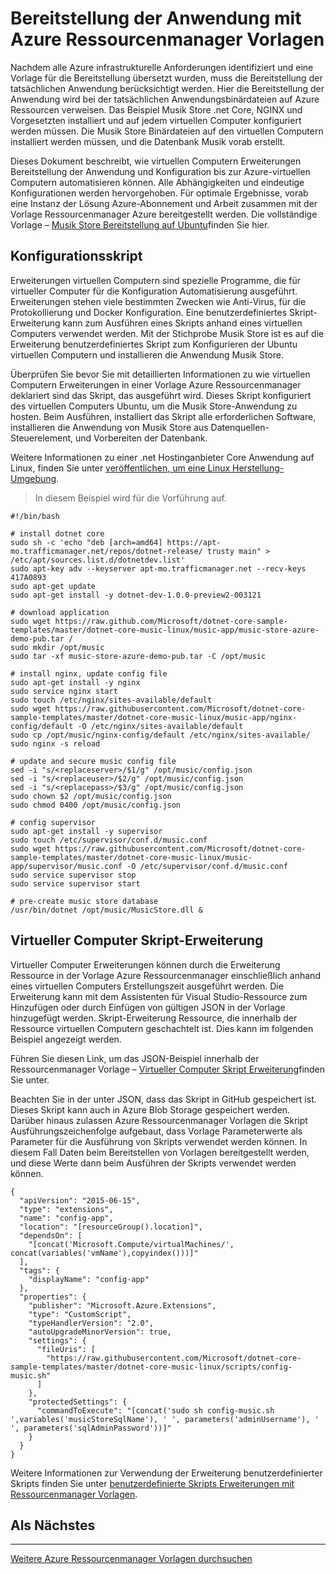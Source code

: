 <properties
   pageTitle="Automatisierung der Bereitstellung der Anwendung mit virtuellen Computern Erweiterungen | Microsoft Azure"
   description="Azure-virtuellen Computern DotNet Core Lernprogramm"
   services="virtual-machines-linux"
   documentationCenter="virtual-machines"
   authors="neilpeterson"
   manager="timlt"
   editor="tysonn"
   tags="azure-service-management"/>

<tags
   ms.service="virtual-machines-linux"
   ms.devlang="na"
   ms.topic="article"
   ms.tgt_pltfrm="vm-linux"
   ms.workload="infrastructure"
   ms.date="09/21/2016"
   ms.author="nepeters"/>

# <a name="application-deployment-with-azure-resource-manager-templates"></a>Bereitstellung der Anwendung mit Azure Ressourcenmanager Vorlagen

Nachdem alle Azure infrastrukturelle Anforderungen identifiziert und eine Vorlage für die Bereitstellung übersetzt wurden, muss die Bereitstellung der tatsächlichen Anwendung berücksichtigt werden. Hier die Bereitstellung der Anwendung wird bei der tatsächlichen Anwendungsbinärdateien auf Azure Ressourcen verweisen. Das Beispiel Musik Store .net Core, NGINX und Vorgesetzten installiert und auf jedem virtuellen Computer konfiguriert werden müssen. Die Musik Store Binärdateien auf den virtuellen Computern installiert werden müssen, und die Datenbank Musik vorab erstellt.

Dieses Dokument beschreibt, wie virtuellen Computern Erweiterungen Bereitstellung der Anwendung und Konfiguration bis zur Azure-virtuellen Computern automatisieren können. Alle Abhängigkeiten und eindeutige Konfigurationen werden hervorgehoben. Für optimale Ergebnisse, vorab eine Instanz der Lösung Azure-Abonnement und Arbeit zusammen mit der Vorlage Ressourcenmanager Azure bereitgestellt werden. Die vollständige Vorlage – [Musik Store Bereitstellung auf Ubuntu](https://github.com/Microsoft/dotnet-core-sample-templates/tree/master/dotnet-core-music-linux)finden Sie hier.

## <a name="configuration-script"></a>Konfigurationsskript

Erweiterungen virtuellen Computern sind spezielle Programme, die für virtueller Computer für die Konfiguration Automatisierung ausgeführt. Erweiterungen stehen viele bestimmten Zwecken wie Anti-Virus, für die Protokollierung und Docker Konfiguration. Eine benutzerdefiniertes Skript-Erweiterung kann zum Ausführen eines Skripts anhand eines virtuellen Computers verwendet werden. Mit der Stichprobe Musik Store ist es auf die Erweiterung benutzerdefiniertes Skript zum Konfigurieren der Ubuntu virtuellen Computern und installieren die Anwendung Musik Store.

Überprüfen Sie bevor Sie mit detaillierten Informationen zu wie virtuellen Computern Erweiterungen in einer Vorlage Azure Ressourcenmanager deklariert sind das Skript, das ausgeführt wird. Dieses Skript konfiguriert des virtuellen Computers Ubuntu, um die Musik Store-Anwendung zu hosten. Beim Ausführen, installiert das Skript alle erforderlichen Software, installieren die Anwendung von Musik Store aus Datenquellen-Steuerelement, und Vorbereiten der Datenbank. 

Weitere Informationen zu einer .net Hostinganbieter Core Anwendung auf Linux, finden Sie unter [veröffentlichen, um eine Linux Herstellung-Umgebung](https://docs.asp.net/en/latest/publishing/linuxproduction.html). 

> In diesem Beispiel wird für die Vorführung auf.

```none
#!/bin/bash

# install dotnet core
sudo sh -c 'echo "deb [arch=amd64] https://apt-mo.trafficmanager.net/repos/dotnet-release/ trusty main" > /etc/apt/sources.list.d/dotnetdev.list'
sudo apt-key adv --keyserver apt-mo.trafficmanager.net --recv-keys 417A0893
sudo apt-get update
sudo apt-get install -y dotnet-dev-1.0.0-preview2-003121

# download application
sudo wget https://raw.github.com/Microsoft/dotnet-core-sample-templates/master/dotnet-core-music-linux/music-app/music-store-azure-demo-pub.tar /
sudo mkdir /opt/music
sudo tar -xf music-store-azure-demo-pub.tar -C /opt/music

# install nginx, update config file
sudo apt-get install -y nginx
sudo service nginx start
sudo touch /etc/nginx/sites-available/default
sudo wget https://raw.githubusercontent.com/Microsoft/dotnet-core-sample-templates/master/dotnet-core-music-linux/music-app/nginx-config/default -O /etc/nginx/sites-available/default
sudo cp /opt/music/nginx-config/default /etc/nginx/sites-available/
sudo nginx -s reload

# update and secure music config file
sed -i "s/<replaceserver>/$1/g" /opt/music/config.json
sed -i "s/<replaceuser>/$2/g" /opt/music/config.json
sed -i "s/<replacepass>/$3/g" /opt/music/config.json
sudo chown $2 /opt/music/config.json
sudo chmod 0400 /opt/music/config.json

# config supervisor
sudo apt-get install -y supervisor
sudo touch /etc/supervisor/conf.d/music.conf
sudo wget https://raw.githubusercontent.com/Microsoft/dotnet-core-sample-templates/master/dotnet-core-music-linux/music-app/supervisor/music.conf -O /etc/supervisor/conf.d/music.conf
sudo service supervisor stop
sudo service supervisor start

# pre-create music store database
/usr/bin/dotnet /opt/music/MusicStore.dll &
```

## <a name="vm-script-extension"></a>Virtueller Computer Skript-Erweiterung

Virtueller Computer Erweiterungen können durch die Erweiterung Ressource in der Vorlage Azure Ressourcenmanager einschließlich anhand eines virtuellen Computers Erstellungszeit ausgeführt werden. Die Erweiterung kann mit dem Assistenten für Visual Studio-Ressource zum Hinzufügen oder durch Einfügen von gültigen JSON in der Vorlage hinzugefügt werden. Skript-Erweiterung Ressource, die innerhalb der Ressource virtuellen Computern geschachtelt ist. Dies kann im folgenden Beispiel angezeigt werden.

Führen Sie diesen Link, um das JSON-Beispiel innerhalb der Ressourcenmanager Vorlage – [Virtueller Computer Skript Erweiterung](https://github.com/Microsoft/dotnet-core-sample-templates/blob/master/dotnet-core-music-linux/azuredeploy.json#L359)finden Sie unter. 

Beachten Sie in der unter JSON, dass das Skript in GitHub gespeichert ist. Dieses Skript kann auch in Azure Blob Storage gespeichert werden. Darüber hinaus zulassen Azure Ressourcenmanager Vorlagen die Skript Ausführungszeichenfolge aufgebaut, dass Vorlage Parameterwerte als Parameter für die Ausführung von Skripts verwendet werden können. In diesem Fall Daten beim Bereitstellen von Vorlagen bereitgestellt werden, und diese Werte dann beim Ausführen der Skripts verwendet werden können.

```none
{
  "apiVersion": "2015-06-15",
  "type": "extensions",
  "name": "config-app",
  "location": "[resourceGroup().location]",
  "dependsOn": [
    "[concat('Microsoft.Compute/virtualMachines/', concat(variables('vmName'),copyindex()))]"
  ],
  "tags": {
    "displayName": "config-app"
  },
  "properties": {
    "publisher": "Microsoft.Azure.Extensions",
    "type": "CustomScript",
    "typeHandlerVersion": "2.0",
    "autoUpgradeMinorVersion": true,
    "settings": {
      "fileUris": [
        "https://raw.githubusercontent.com/Microsoft/dotnet-core-sample-templates/master/dotnet-core-music-linux/scripts/config-music.sh"
      ]
    },
    "protectedSettings": {
      "commandToExecute": "[concat('sudo sh config-music.sh ',variables('musicStoreSqlName'), ' ', parameters('adminUsername'), ' ', parameters('sqlAdminPassword'))]"
    }
  }
}
```

Weitere Informationen zur Verwendung der Erweiterung benutzerdefinierter Skripts finden Sie unter [benutzerdefinierte Skripts Erweiterungen mit Ressourcenmanager Vorlagen](./virtual-machines-linux-extensions-customscript.md).

## <a name="next-step"></a>Als Nächstes

<hr>

[Weitere Azure Ressourcenmanager Vorlagen durchsuchen](https://github.com/Azure/azure-quickstart-templates)

